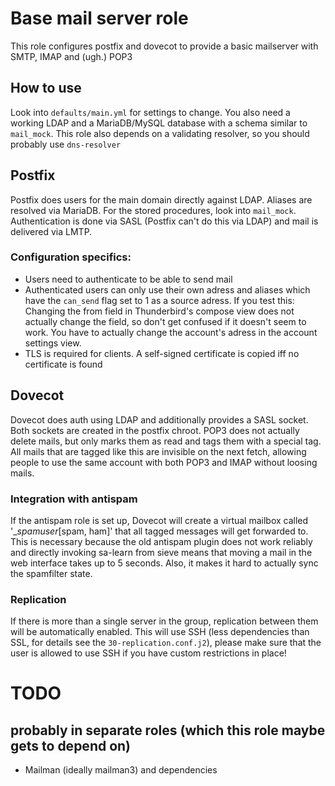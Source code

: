 # Base mail server role
This role configures postfix and dovecot to provide a basic mailserver with SMTP, IMAP and (ugh.) POP3

## How to use
Look into `defaults/main.yml` for settings to change. You also need a working LDAP and a MariaDB/MySQL database with a schema similar to `mail_mock`. This role also depends on a validating resolver, so you should probably use `dns-resolver`

## Postfix
Postfix does users for the main domain directly against LDAP. Aliases are resolved via MariaDB. For the stored procedures, look into `mail_mock`. Authentication is done via SASL (Postfix can't do this via LDAP) and mail is delivered via LMTP. 
### Configuration specifics:
* Users need to authenticate to be able to send mail
* Authenticated users can only use their own adress and aliases which have the `can_send` flag set to 1 as a source adress. If you test this: Changing the from field in Thunderbird's compose view does not actually change the field, so don't get confused if it doesn't seem to work. You have to actually change the account's adress in the account settings view.
* TLS is required for clients. A self-signed certificate is copied iff no certificate is found

## Dovecot
Dovecot does auth using LDAP and additionally provides a SASL socket. Both sockets are created in the postfix chroot. POP3 does not actually delete mails, but only marks them as read and tags them with a special tag. All mails that are tagged like this are invisible on the next fetch, allowing people to use the same account with both POP3 and IMAP without loosing mails.

### Integration with antispam
If the antispam role is set up, Dovecot will create a virtual mailbox called '__spamuser_[spam, ham]' that all tagged messages will get forwarded to. This is necessary because the old antispam plugin does not work reliably and directly invoking sa-learn from sieve means that moving a mail in the web interface takes up to 5 seconds. Also, it makes it hard to actually sync the spamfilter state.

### Replication
If there is more than a single server in the group, replication between them will be automatically enabled. This will use SSH (less dependencies than SSL, for details see the `30-replication.conf.j2`), please make sure that the user is allowed to use SSH if you have custom restrictions in place!

# TODO
## probably in separate roles (which this role maybe gets to depend on)
* Mailman (ideally mailman3) and dependencies
